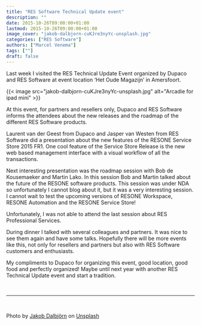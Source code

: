 ```yaml
---
title: "RES Software Technical Update event"
description: ""
date: 2015-10-26T09:00:00+01:00
lastmod: 2015-10-26T09:00:00+01:00
image_cover: "jakob-dalbjorn-cuKJre3nyYc-unsplash.jpg"
categories: ["RES Software"]
authors: ["Marcel Venema"] 
tags: [""]
draft: false
---
```


Last week I visited the RES Technical Update Event organized by Dupaco and RES Software at event location ‘Het Oude Magazijn’ in Amersfoort.

<!--more-->

{{< image src="jakob-dalbjorn-cuKJre3nyYc-unsplash.jpg" alt="Arcadie for ipad mini" >}}

 At this event, for partners and resellers only, Dupaco and RES Software informs the attendees about the new releases and the roadmap of the different RES Software products.

Laurent van der Geest from Dupaco and Jasper van Westen from RES Software did a presentation about the new features of the RESONE Service Store 2015 FR1. One cool feature of the Service Store Release is the new web based management interface with a visual workflow of all the transactions.

Next interesting presentation was the roadmap session with Bob de Kousemaeker and Martin Lako. In this session Bob and Martin talked about the future of the RESONE software products. This session was under NDA so unfortunately I cannot blog about it, but it was a very interesting session. I cannot wait to test the upcoming versions of RESONE Workspace, RESONE Automation and the RESONE Service Store!

Unfortunately, I was not able to attend the last session about RES Professional Services.

During dinner I talked with several colleagues and partners. It was nice to see them again and have some talks. Hopefully there will be more events like this, not only for resellers and partners but also with RES Software customers and enthusiasts.

My compliments to Dupaco for organizing this event, good location, good food and perfectly organized! Maybe until next year with another RES Technical Update event and start a tradition.

&nbsp;

---
&nbsp;

Photo by <a href="https://unsplash.com/@jakobdalbjorn?utm_content=creditCopyText&utm_medium=referral&utm_source=unsplash">Jakob Dalbjörn</a> on <a href="https://unsplash.com/photos/people-inside-conference-cuKJre3nyYc?utm_content=creditCopyText&utm_medium=referral&utm_source=unsplash">Unsplash</a>
  
&nbsp;

